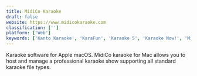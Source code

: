 ```yaml
---
title: MidiCo Karaoke
draft: false 
website: https://www.midicokaraoke.com
classification: ['']
platform: ['Web']
keywords: ['Kanto Karaoke', 'KaraFun', 'Karaoke 5', 'Karaoke Now!', 'Midica', 'Online Karaoke Pro', 'PyKaraoke', 'Red Karaoke', 'SingPlus', 'Soundfont Midi Player', 'UltraStar Deluxe', 'cantafacil', 'cante!', 'iSing']
---
```

Karaoke software for Apple macOS. MidiCo karaoke for Mac allows you to host and manage a professional karaoke show supporting all standard karaoke file types.
